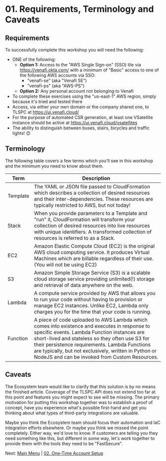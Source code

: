 # 01. Requirements, Terminology and Caveats

## Requirements

To successfully complete this workshop you will need the following:

- ONE of the following:
  - **Option 1:** Access to the "AWS Single Sign-on" (SSO) tile via https://venafi.okta.com/ with a minimum of "Basic" access to one of the following AWS accounts via SSO:
    - "venafi-se" (aka "Venafi SE")
    - "venafi-ps" (aka "AWS-PS")
  - **Option 2:** Any personal account not belonging to Venafi
- To complete these exercises using the "us-east-1" AWS region, simply because it's tried and tested there
- Access, via either your own domain or the company shared one, to TLSPC at https://ui.venafi.cloud/
- For the purpose of automated CSR generation, at least one VSatellite instance should be active at https://ui.venafi.cloud/vsatellites
- The ability to distinguish between buses, stairs, bicycles and traffic lights! 😊

## Terminology

The following table covers a few terms which you'll see in this workshop and the minimum you need to know about them.

| Term  | Description |
| - | - |
| Template | The YAML or JSON file passed to CloudFormation which describes a collection of desired resources and their inter-dependencies. These resources are typically restricted to AWS, but not today! |
| Stack | When you provide parameters to a Template and "run" it, CloudFormation will transform your collection of desired resources into live resources with unique identifiers. A transformed collection of resources is referred to as a Stack. |
| EC2 | Amazon Elastic Compute Cloud (EC2) is the original AWS cloud computing service. It produces Virtual Machines which are billable regardless of their use. (You will not be using EC2) |
| S3 | Amazon Simple Storage Service (S3) is a scalable cloud storage service providing unlimited(!) storage and retrieval of data anywhere on the web. |
| Lambda | A compute service provided by AWS that allows you to run your code without having to provision or manage EC2 instances. Unlike EC2, Lambda only charges you for the time that your code is running. |
| Function | A piece of code uploaded to AWS Lambda which comes into existence and executes in response to specific events. Lambda Function instances are short-lived and stateless so they often use S3 for their persistence requirements. Lambda Functions are typically, but not exclusively, written in Python or NodeJS and can be invoked from Custom Resources. |

## Caveats

The Ecosystem team would like to clarify that this solution is by no means the finished article.
Coverage of the TLSPC API does not extend too far at this point and features you might expect to see will be missing.
The primary motivation for putting this workshop together was to establish a proof of concept, have you experience what's possible first-hand and get you thinking about what types of third-party integrations are valuable.

Maybe you think the Ecosystem team should focus their automation and IaC integration efforts elsewhere.
Or maybe you think we missed the point completely.
Either way, we'd love to know.
If customers are telling you they need something like this, but different in some way, let's work together to provide them with the tools they need to be "FastSecure".

Next: [Main Menu](../README.md) | [02. One-Time Account Setup](../02-one-time-account-setup/README.md)